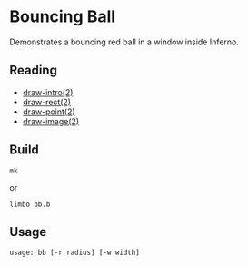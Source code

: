 # Bouncing Ball

Demonstrates a bouncing red ball in a window inside Inferno. 

## Reading

- [draw-intro(2)](http://man.postnix.pw/purgatorio/2/draw-0intro)
- [draw-rect(2)](http://man.postnix.pw/purgatorio/2/draw-rect)
- [draw-point(2)](http://man.postnix.pw/purgatorio/2/draw-point)
- [draw-image(2)](http://man.postnix.pw/purgatorio/2/draw-image)

## Build

	mk

or

	limbo bb.b

## Usage

	usage: bb [-r radius] [-w width]

